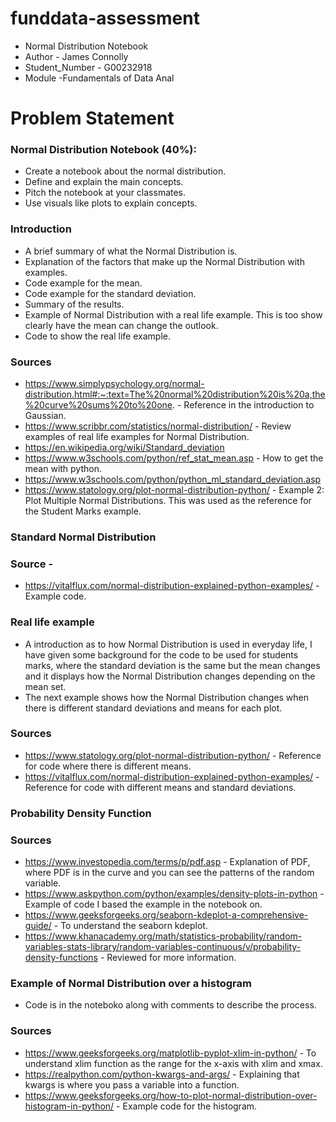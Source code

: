 # funddata-assessment
* Normal Distribution Notebook
* Author - James Connolly
* Student_Number - G00232918
* Module -Fundamentals of Data Anal

# Problem Statement
### Normal Distribution Notebook (40%):
- Create a notebook about the normal distribution.
- Define and explain the main concepts.
- Pitch the notebook at your classmates.
- Use visuals like plots to explain concepts.

### Introduction

- A brief summary of what the Normal Distribution is.
- Explanation of the factors that make up the Normal Distribution with examples.
- Code example for the mean.
- Code example for the standard deviation.
- Summary of the results.
- Example of Normal Distribution with a real life example. This is too show clearly have the mean can change the outlook.
- Code to show the real life example. 

### Sources
- https://www.simplypsychology.org/normal-distribution.html#:~:text=The%20normal%20distribution%20is%20a,the%20curve%20sums%20to%20one. - Reference in the introduction to Gaussian.
- https://www.scribbr.com/statistics/normal-distribution/ - Review examples of real life examples for Normal Distribution. 
- https://en.wikipedia.org/wiki/Standard_deviation
- https://www.w3schools.com/python/ref_stat_mean.asp - How to get the mean with python.
- https://www.w3schools.com/python/python_ml_standard_deviation.asp
- https://www.statology.org/plot-normal-distribution-python/ - Example 2: Plot Multiple Normal Distributions. This was used as the reference for the Student Marks example.

### Standard Normal Distribution

### Source -
- https://vitalflux.com/normal-distribution-explained-python-examples/ - Example code.

### Real life example

- A introduction as to how Normal Distribution is used in everyday life, I have given some background for the code to be used for students marks, where the standard deviation is the same but the mean changes and it displays how the Normal Distribution changes depending on the mean set.
- The next example shows how the Normal Distribution changes when there is different standard deviations and means for each plot.

### Sources
- https://www.statology.org/plot-normal-distribution-python/ - Reference for code where there is different means.
- https://vitalflux.com/normal-distribution-explained-python-examples/ - Reference for code with different means and standard deviations.


### Probability Density Function
### Sources
- https://www.investopedia.com/terms/p/pdf.asp - Explanation of PDF, where PDF is in the curve and you can see the patterns of the random variable.
- https://www.askpython.com/python/examples/density-plots-in-python - Example of code I based the example in the notebook on.
- https://www.geeksforgeeks.org/seaborn-kdeplot-a-comprehensive-guide/ - To understand the seaborn kdeplot.
- https://www.khanacademy.org/math/statistics-probability/random-variables-stats-library/random-variables-continuous/v/probability-density-functions - Reviewed for more information.

### Example of Normal Distribution over a histogram
- Code is in the noteboko along with comments to describe the process.

### Sources 
- https://www.geeksforgeeks.org/matplotlib-pyplot-xlim-in-python/ - To understand xlim function as the range for the x-axis with xlim and xmax.
- https://realpython.com/python-kwargs-and-args/ - Explaining that kwargs is where you pass a variable into a function.
- https://www.geeksforgeeks.org/how-to-plot-normal-distribution-over-histogram-in-python/ - Example code for the histogram.

